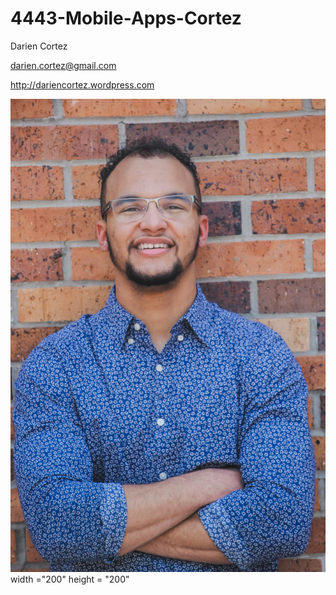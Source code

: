 # 4443-Mobile-Apps-Cortez

Darien Cortez

darien.cortez@gmail.com

http://dariencortez.wordpress.com

![DAC](/DAC.jpg) width ="200" height = "200"
